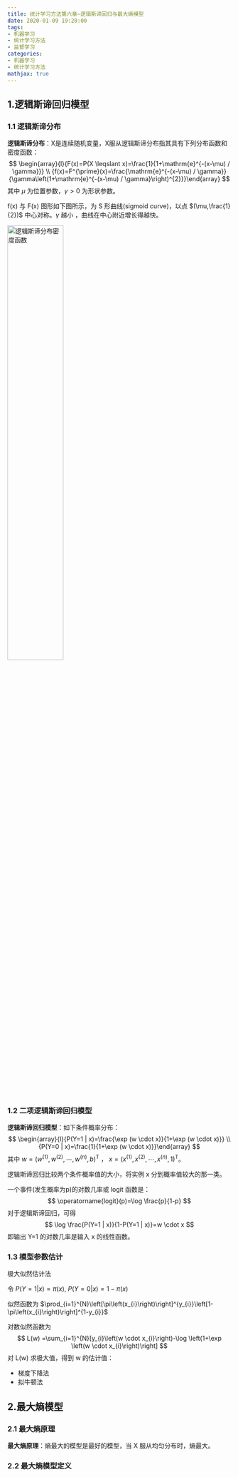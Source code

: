 ```yaml
---
title: 统计学习方法第六章—逻辑斯谛回归与最大熵模型
date: 2020-01-09 19:20:00
tags:
- 机器学习
- 统计学习方法
- 监督学习
categories:
- 机器学习
- 统计学习方法
mathjax: true
---
```


## 1.逻辑斯谛回归模型
### 1.1 逻辑斯谛分布
**逻辑斯谛分布**：X是连续随机变量，X服从逻辑斯谛分布指其具有下列分布函数和密度函数：
$$
\begin{array}{l}{F(x)=P(X \leqslant x)=\frac{1}{1+\mathrm{e}^{-(x-\mu) / \gamma}}} \\ {f(x)=F^{\prime}(x)=\frac{\mathrm{e}^{-(x-\mu) / \gamma}}{\gamma\left(1+\mathrm{e}^{-(x-\mu) / \gamma}\right)^{2}}}\end{array}
$$
其中 $\mu$ 为位置参数，$\gamma>0$ 为形状参数。

<!-- more -->

f(x) 与 F(x) 图形如下图所示，为 S 形曲线(sigmoid curve)，以点 $(\mu,\frac{1}{2})$ 中心对称。$\gamma$ 越小 ，曲线在中心附近增长得越快。

<img src="https://aliyun-oss-coderhuye.oss-cn-hangzhou.aliyuncs.com/blog/2021-06-19-%E9%80%BB%E8%BE%91%E6%96%AF%E8%B0%9B%E5%88%86%E5%B8%83%E5%AF%86%E5%BA%A6%E5%87%BD%E6%95%B0-358e85.png" alt="逻辑斯谛分布密度函数" width="50%" />

### 1.2 二项逻辑斯谛回归模型

**逻辑斯谛回归模型**：如下条件概率分布：
$$
\begin{array}{l}{P(Y=1 | x)=\frac{\exp (w \cdot x)}{1+\exp (w \cdot x)}} \\ {P(Y=0 | x)=\frac{1}{1+\exp (w \cdot x)}}\end{array}
$$
其中 $w=\left(w^{(1)}, w^{(2)}, \cdots, w^{(n)}, b\right)^{\mathrm{T}}$ ， $x=\left(x^{(1)}, x^{(2)}, \cdots, x^{(n)}, 1\right)^{\mathrm{T}}$。

逻辑斯谛回归比较两个条件概率值的大小，将实例 x 分到概率值较大的那一类。

一个事件(发生概率为p)的对数几率或 logit 函数是：
$$
\operatorname{logit}(p)=\log \frac{p}{1-p}
$$
对于逻辑斯谛回归，可得
$$
\log \frac{P(Y=1 | x)}{1-P(Y=1 | x)}=w \cdot x
$$
即输出 Y=1 的对数几率是输入 x 的线性函数。

### 1.3 模型参数估计

极大似然估计法

令 $P(Y=1 | x)=\pi(x),\ P(Y=0 | x)=1-\pi(x)$ 

似然函数为 $\prod_{i=1}^{N}\left[\pi\left(x_{i}\right)\right]^{y_{i}}\left[1-\pi\left(x_{i}\right)\right]^{1-y_{i}}$ 

对数似然函数为
$$
L(w) =\sum_{i=1}^{N}[y_{i}\left(w \cdot x_{i}\right)-\log \left(1+\exp \left(w \cdot x_{i}\right)\right]
$$
对 L(w) 求极大值，得到 w 的估计值：

- 梯度下降法
- 拟牛顿法

## 2.最大熵模型

### 2.1 最大熵原理

**最大熵原理**：熵最大的模型是最好的模型，当 X 服从均匀分布时，熵最大。

### 2.2 最大熵模型定义

